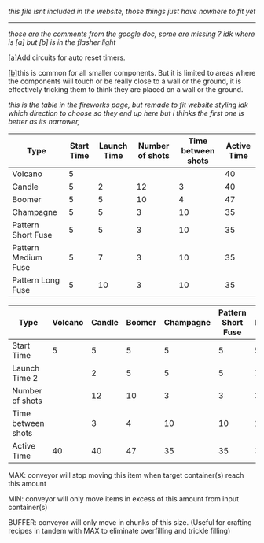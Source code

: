 
*this file isnt included in the website,
those things just have nowhere to fit yet*

---

*those are the comments from the google doc, some are missing ?*
*idk where is [a] but [b] is in the flasher light*

[\[a\]](#cmnt_ref1)Add circuits for auto reset timers.

[\[b\]](#cmnt_ref2)this is common for all smaller components. But it is
limited to areas where the components will touch or be really close to a
wall or the ground, it is effectively tricking them to think they are
placed on a wall or the ground.




*this is the table in the fireworks page, but remade to fit website styling*
*idk which direction to choose so they end up here
but i thinks the first one is better as its narrower,*

Type | Start Time | Launch Time | Number of shots | Time between shots | Active Time 
|---|-|-|-|-|-|
Volcano | 5 |||| 40
Candle | 5 | 2 | 12 | 3 | 40
Boomer | 5 | 5 | 10 | 4 | 47
Champagne | 5 | 5 | 3 | 10 | 35
Pattern Short Fuse | 5 | 5 | 3 | 10 | 35
Pattern Medium Fuse | 5 | 7 | 3 | 10 | 35
Pattern Long Fuse | 5 | 10 | 3 | 10 | 35

Type               | Volcano | Candle | Boomer | Champagne | Pattern Short Fuse | Pattern Medium Fuse | Pattern Long Fuse
| ---              | -       | -      | -      | -         | -                  | -                   | -
Start Time         | 5       | 5      | 5      | 5         | 5                  | 5                   | 5
Launch Time 2      |         | 2      | 5      | 5         | 5                  | 7                   | 10
Number of shots    |         | 12     | 10     | 3         | 3                  | 3                   | 3
Time between shots |         | 3      | 4      | 10        | 10                 | 10                  | 10
Active Time        | 40      | 40     | 47     | 35        | 35                 | 35                  | 35


MAX: conveyor will stop moving this item when target container(s) reach this amount

MIN: conveyor will only move items in excess of this amount from input container(s)

BUFFER: conveyor will only move in chunks of this size. (Useful for crafting recipes in tandem with MAX to eliminate overfilling and trickle filling)
